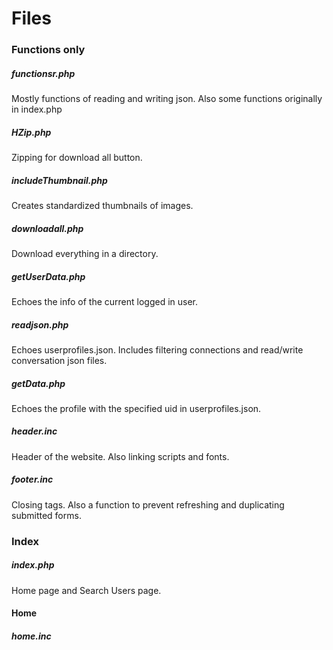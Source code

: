 # Files

### Functions only

##### functionsr.php

Mostly functions of reading and writing json. Also some functions originally in index.php

##### HZip.php

Zipping for download all button.

##### includeThumbnail.php

Creates standardized thumbnails of images.

##### downloadall.php

Download everything in a directory.

##### getUserData.php

Echoes the info of the current logged in user.

##### readjson.php

Echoes userprofiles.json. Includes filtering connections and read/write conversation json files.

##### getData.php

Echoes the profile with the specified uid in userprofiles.json.


##### header.inc

Header of the website. Also linking scripts and fonts.

##### footer.inc

Closing tags. Also a function to prevent refreshing and duplicating submitted forms.

### Index

##### index.php

Home page and Search Users page.

#### Home

##### home.inc





